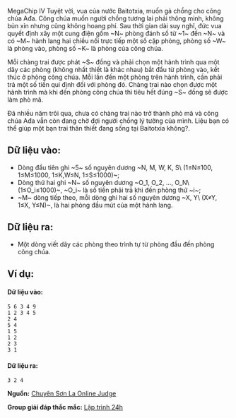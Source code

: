 MegaChip IV Tuyệt vời, vua của nước Baitotxia, muốn gả chồng cho công chúa Ađa. Công chúa muốn người chồng tương lai phải thông minh, không bủn xỉn nhưng cũng không hoang phí. Sau thời gian dài suy nghĩ, đức vua quyết định xây một cung điện gồm ~N~ phòng đánh số từ ~1~ đến ~N~ và có ~M~ hành lang hai chiều nối trực tiếp một số cặp phòng, phòng số ~W~ là phòng vào, phòng số ~K~ là phòng của công chúa.

Mỗi chàng trai được phát ~S~ đồng và phải chọn một hành trình qua một dãy các phòng (không nhất thiết là khác nhau) bắt đầu từ phòng vào, kết thúc ở phòng công chúa. Mỗi lần đến một phòng trên hành trình, cần phải trả một số tiền qui định đối với phòng đó. Chàng trai nào chọn được một hành trình mà khi đến phòng công chúa thì tiêu hết đúng ~S~ đồng sẽ được làm phò mã.

Đã nhiều năm trôi qua, chưa có chàng trai nào trở thành phò mã và công chúa Ađa vẫn còn đang chờ đợi người chồng lý tưởng của mình. Liệu bạn có thể giúp  một bạn trai thân thiết đang sống tại Baitotxia không?.

## Dữ liệu vào: 
- Dòng đầu tiên ghi ~5~ số nguyên dương ~N, M, W, K, S\ (1≤N≤100, 1≤M≤1000, 1≤K,W≤N, 1≤S≤1000)~;
- Dòng thứ hai ghi ~N~ số nguyên dương ~O_1, O_2, ..., O_N\ (1≤O_i≤1000)~, ~O_i~ là số tiền phải trả khi đến phòng thứ ~i~;
- ~M~ dòng tiếp theo, mỗi dòng ghi hai số nguyên dương ~X, Y\ (X≠Y, 1≤X, Y≤N)~, là hai phòng đầu mút của một hành lang.

## Dữ liệu ra:
- Một dòng viết dãy các phòng theo trình tự từ phòng đầu đến phòng công chúa.

## Ví dụ:
#### Dữ liệu vào:
```
5 6 3 4 9
1 2 3 4 5
2 4
5 4
1 5
1 2
2 3
3 1
```

#### Dữ liệu ra:
```
3 2 4
```
**Nguồn:** [Chuyên Sơn La Online Judge](http://csloj.ddns.net/)

**Group giải đáp thắc mắc:** [Lập trình 24h](https://www.facebook.com/groups/1386904321519984)